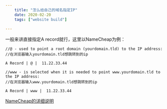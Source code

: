 ```yaml
---
    title: "怎么给自己的域名指定IP"
    date: 2020-02-20
    tags: ["website build"]
    
---
```


一般来讲直接指定A record就行，这里以NameCheap为例：

```
//@ - used to point a root domain (yourdomain.tld) to the IP address:
//在浏览器输入yourdomain.tld想跳转到的ip

A Record | @ |  11.22.33.44

//www - is selected when it is needed to point www.yourdomain.tld to the IP address:
//在浏览器输入www.yourdomain.tld想跳转到的ip

A Record | www |  11.22.33.44
```

[NameCheap的详细说明](https://www.namecheap.com/support/knowledgebase/article.aspx/319/2237/how-can-i-set-up-an-a-address-record-for-my-domain)